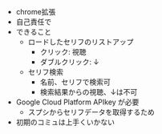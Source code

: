 - chrome拡張
- 自己責任で
- できること
  - ロードしたセリフのリストアップ
    - クリック: 視聴
    - ダブルクリック: ↓
  - セリフ検索
    - 名前、セリフで検索可
    - 検索結果からの視聴、↓は不可
- Google Cloud Platform APIkey が必要
  - スプシからセリフデータを取得するため
- 初期のコミュは上手くいかない
